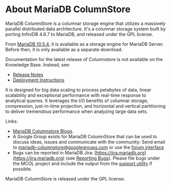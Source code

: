 # About MariaDB ColumnStore

MariaDB ColumnStore is a columnar storage engine that utilizes a massively parallel distributed data architecture. It's a columnar storage system built by porting InfiniDB 4.6.7 to MariaDB, and released under the GPL license.

From [MariaDB 10.5.4](/kb/en/mariadb-1054-release-notes/), it is available as a storage engine for MariaDB Server. Before then, it is only available as a separate download.

Documentation for the latest release of Columnstore is not available on the Knowledge Base. Instead, see:

- [Release Notes](https://mariadb.com/docs/release-notes/mariadb-columnstore-1-5-2-release-notes/)
- [Deployment Instructions](https://mariadb.com/docs/deploy/community-single-columnstore/)

It is designed for big data scaling to process petabytes of data, linear scalability and exceptional performance with real-time response to analytical queries. It leverages the I/O benefits of columnar storage, compression, just-in-time projection, and horizontal and vertical partitioning to deliver tremendous performance when analyzing large data sets.

Links:

- [MariaDB Columnstore Blogs](https://mariadb.com/resources/blog/tag/columnstore/).
- A Google Group exists for MariaDB ColumnStore that can be used to discuss ideas, issues and communicate with the  community: Send email to mariadb-columnstore@googlegroups.com or use the [forum interface](https://groups.google.com/forum/#!forum/mariadb-columnstore)
- Bugs can be reported in MariaDB Jira: [https://jira.mariadb.org](https://jira.mariadb.org) (see [Reporting Bugs](/kb/en/reporting-bugs/)). Please file bugs under the MCOL project and include the output from the [support utility](/columns-storage-engines-and-plugins/storage-engines/mariadb-columnstore/columnstore-troubleshooting/system-troubleshooting-mariadb-columnstore/) if possible.

MariaDB ColumnStore is released under the GPL license.